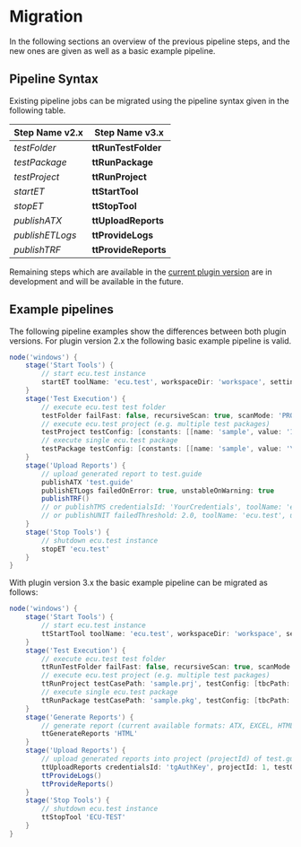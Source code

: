 # Migration

In the following sections an overview of the previous pipeline steps, and the new ones are given as well as a basic
example pipeline.

## Pipeline Syntax

Existing pipeline jobs can be migrated using the pipeline syntax given in the following table.

 Step Name v2.x  | Step Name v3.x       
-----------------|----------------------
 *testFolder*    | **ttRunTestFolder**  
 *testPackage*   | **ttRunPackage**     
 *testProject*   | **ttRunProject**     
 *startET*       | **ttStartTool**      
 *stopET*        | **ttStopTool**       
 *publishATX*    | **ttUploadReports**  
 *publishETLogs* | **ttProvideLogs**    
 *publishTRF*    | **ttProvideReports** 

Remaining steps which are available in the [current plugin version](https://github.com/jenkinsci/ecutest-plugin) are in
development and will be available in the future.

## Example pipelines

The following pipeline examples show the differences between both plugin versions. For plugin version 2.x the following
basic example pipeline is valid.

```groovy
node('windows') {
    stage('Start Tools') {
        // start ecu.test instance
        startET toolName: 'ecu.test', workspaceDir: 'workspace', settingsDir: 'settings'
    }
    stage('Test Execution') {
        // execute ecu.test test folder
        testFolder failFast: false, recursiveScan: true, scanMode: 'PROJECTS_ONLY', testFile: 'S:\\ample\\Path'
        // execute ecu.test project (e.g. multiple test packages)
        testProject testConfig: [constants: [[name: 'sample', value: '123']], tbcFile: 'sample.tbc', tcfFile: 'sample.tcf'], testFile: 'sample.prj'
        // execute single ecu.test package
        testPackage testConfig: [constants: [[name: 'sample', value: '\'samplevalue\'']], forceReload: true, tbcFile: '', tcfFile: ''], testFile: 'sample.pkg'
    }
    stage('Upload Reports') {
        // upload generated report to test.guide
        publishATX 'test.guide'
        publishETLogs failedOnError: true, unstableOnWarning: true
        publishTRF()
        // or publishTMS credentialsId: 'YourCredentials', toolName: 'ecu.test'
        // or publishUNIT failedThreshold: 2.0, toolName: 'ecu.test', unstableThreshold: 1.0
    }
    stage('Stop Tools') {
        // shutdown ecu.test instance
        stopET 'ecu.test'
    }
}
```

With plugin version 3.x the basic example pipeline can be migrated as follows:

```groovy
node('windows') {
    stage('Start Tools') {
        // start ecu.test instance
        ttStartTool toolName: 'ecu.test', workspaceDir: 'workspace', settingsDir: 'settings'
    }
    stage('Test Execution') {
        // execute ecu.test test folder
        ttRunTestFolder failFast: false, recursiveScan: true, scanMode: 'PROJECTS_ONLY', testCasePath: 'S:\\ample\\Path'
        // execute ecu.test project (e.g. multiple test packages)
        ttRunProject testCasePath: 'sample.prj', testConfig: [tbcPath: 'sample.tbc', tcfPath: 'sample.tcf', constants: [[label: 'sample', value: '123']]]
        // execute single ecu.test package
        ttRunPackage testCasePath: 'sample.pkg', testConfig: [tbcPath: '', tcfPath: '', forceConfigurationReload: true, constants: [[label: 'sample', value: '\'sampleValue\'']]]
    }
    stage('Generate Reports') {
        // generate report (current available formats: ATX, EXCEL, HTML, JSON, OMR, TestSpec, TRF-SPLIT, TXT, UNIT)
        ttGenerateReports 'HTML'
    }
    stage('Upload Reports') {
        // upload generated reports into project (projectId) of test.guide
        ttUploadReports credentialsId: 'tgAuthKey', projectId: 1, testGuideUrl: 'http://HOST:Port'
        ttProvideLogs()
        ttProvideReports()
    }
    stage('Stop Tools') {
        // shutdown ecu.test instance
        ttStopTool 'ECU-TEST'
    }
}
```
